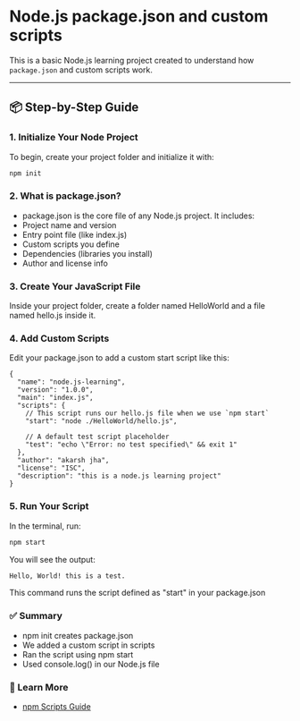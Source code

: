 # Node.js package.json and custom scripts

This is a basic Node.js learning project created to understand how `package.json` and custom scripts work.

---

## 📦 Step-by-Step Guide

### 1. Initialize Your Node Project

To begin, create your project folder and initialize it with:

```bash
npm init
```

### 2. What is package.json?

- package.json is the core file of any Node.js project. It includes:
- Project name and version
- Entry point file (like index.js)
- Custom scripts you define
- Dependencies (libraries you install)
- Author and license info

### 3. Create Your JavaScript File
Inside your project folder, create a folder named HelloWorld and a file named hello.js inside it.

### 4. Add Custom Scripts
Edit your package.json to add a custom start script like this:

```jsonc
{
  "name": "node.js-learning",
  "version": "1.0.0",
  "main": "index.js",
  "scripts": {
    // This script runs our hello.js file when we use `npm start`
    "start": "node ./HelloWorld/hello.js",

    // A default test script placeholder
    "test": "echo \"Error: no test specified\" && exit 1"
  },
  "author": "akarsh jha",
  "license": "ISC",
  "description": "this is a node.js learning project"
}
```

### 5. Run Your Script
In the terminal, run:

```bash
npm start
```

You will see the output:
```bash
Hello, World! this is a test.
```

This command runs the script defined as "start" in your package.json

### ✅ Summary
- npm init creates package.json
- We added a custom script in scripts
- Ran the script using npm start
- Used console.log() in our Node.js file

### 🧠 Learn More
- [npm Scripts Guide](https://docs.npmjs.com/misc/scripts)



